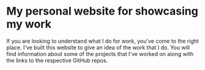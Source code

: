 # My personal website for showcasing my work
If you are looking to understand what I do for work, you've come to the right place. I've built this website to give an idea of the work that I do. You will find information about some of the projects that I've worked on along with the links to the respective GitHub repos.
